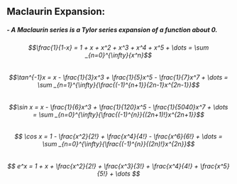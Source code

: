## Maclaurin Expansion:
##### - A Maclaurin series is a Tylor series expansion of a function about 0.

###### $$\frac{1}{1-x} = 1 + x + x^2 + x^3 + x^4 + x^5 + \dots = \sum _{n=0}^{\infty}{x^n}$$
###### $$\tan^{-1}x = x - \frac{1}{3}x^3 + \frac{1}{5}x^5 - \frac{1}{7}x^7 + \dots = \sum _{n=1}^{\infty}{\frac{(-1)^{n+1}}{2n-1}x^{2n-1}}$$
###### $$\sin x = x - \frac{1}{6}x^3 + \frac{1}{120}x^5 - \frac{1}{5040}x^7 + \dots = \sum _{n=0}^{\infty}{\frac{(-1)^{n}}{(2n+1)!}x^{2n+1}}$$
###### $$ \cos x = 1 - \frac{x^2}{2!} + \frac{x^4}{4!} - \frac{x^6}{6!} + \dots = \sum _{n=0}^{\infty}{\frac{(-1)^{n}}{(2n)!}x^{2n}}$$
###### $$ e^x = 1 + x + \frac{x^2}{2!} + \frac{x^3}{3!} + \frac{x^4}{4!} + \frac{x^5}{5!} + \dots $$ 
